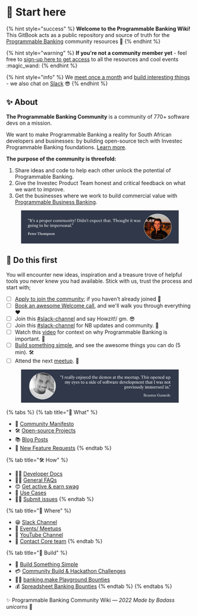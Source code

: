# 🎯 Start here

{% hint style="success" %}
**Welcome to the Programmable Banking Wiki!** This GitBook acts as a public repository and source of truth for the [Programmable Banking](https://www.offerzen.com/community/investec/) community resources :tada:
{% endhint %}

{% hint style="warning" %}
**If you're not a community member yet** - feel free to [sign-up here to get access](https://8malmkzgvs8.typeform.com/to/VlKgTtaV) to all the resources and cool events :magic\_wand:
{% endhint %}

{% hint style="info" %}
We [meet once a month](https://lu.ma/pb-community) and [build interesting things](https://gitlab.com/offerzen-community/investec-programmable-banking/command-center#open-source-projects) - we also chat on [Slack](https://offerzen-community.slack.com/archives/CUBJ511K8) 😎
{% endhint %}

## ✨ About

**The Programmable Banking Community** is a community of 770+ software devs on a mission.

We want to make Programmable Banking a reality for South African developers and businesses: by building open-source tech with Investec Programmable Banking foundations. [Learn more](https://www.offerzen.com/community/investec/).

**The purpose of the community is threefold:**

1. Share ideas and code to help each other unlock the potential of Programmable Banking.
2. Give the Investec Product Team honest and critical feedback on what we want to improve.
3. Get the businesses where we work to build commercial value with [Programmable Business Banking](https://docs.google.com/presentation/d/e/2PACX-1vSzZVMj7pM7ERf9VC5k2igNjIpcEgPgNCcnvL1cJMMJV8riUypeejrXLMALiWPbFCXv2pe95thsIdvL/pub?start=false\&loop=false\&delayms=3000).

<figure><img src=".gitbook/assets/peterthompson1.png" alt=""><figcaption></figcaption></figure>

## 🎯 Do this first

You will encounter new ideas, inspiration and a treasure trove of helpful tools you never knew you had available. Stick with us, trust the process and start with;

* [ ] [Apply to join the community](https://8malmkzgvs8.typeform.com/to/VlKgTtaV); if you haven't already joined 🦄
* [ ] [Book an awesome Welcome call](https://calendly.com/nick-offerzen/community-welcome-chat), and we'll walk you through everything ❤️
* [ ] Join this [#slack-channel](https://offerzen-community.slack.com/archives/C02NLURKKRT) and say Howzit!/ gm. 😎
* [ ] Join this [#slack-channel](https://offerzen-community.slack.com/archives/CUBJ511K8) for NB updates and community. 🚀
* [ ] Watch this [video](https://youtu.be/PcU0aT5ckDM) for context on why Programmable Banking is important. 🦓
* [ ] [Build something simple](readme/build-something-simple/), and see the awesome things you can do (5 min). 🛠
* [ ] Attend the next [meetup](https://lu.ma/pb-community). 🙌

<figure><img src=".gitbook/assets/beautusgumede1.png" alt=""><figcaption></figcaption></figure>

{% tabs %}
{% tab title="🦄    What" %}
* 🤩 [Community Manifesto](community-manifesto.md)
* 🛠 [Open-source Projects](https://gitlab.com/offerzen-community/investec-programmable-banking/command-center#open-source-projects)
* 📚 [Blog Posts](blog-posts.md)
* 🦓 [New Feature Requests](https://programmable-banking-community.canny.io)
{% endtab %}

{% tab title="🛠   How" %}
* 👨‍💻 [Developer Docs](https://developer.investec.com/programmable-banking/#programmable-banking)
* 🕵️‍♂️ [General FAQs](how/general-faqs.md)
* 😍 [Get active & earn swag](how/get-active-and-earn-swag.md)
* 🧳 [Use Cases](https://docs.google.com/presentation/d/e/2PACX-1vSzZVMj7pM7ERf9VC5k2igNjIpcEgPgNCcnvL1cJMMJV8riUypeejrXLMALiWPbFCXv2pe95thsIdvL/pub?start=false\&loop=false\&delayms=3000)
* **🙋‍♂️** [Submit issues](https://gitlab.com/offerzen-community/investec-programmable-banking/issues-and-ideas)
{% endtab %}

{% tab title="📍  Where" %}
* 😁 [Slack Channel](https://offerzen-community.slack.com/archives/CUBJ511K8)
* 🎉 [Events/ Meetups](https://lu.ma/pb-community)
* 🎥 [YouTube Channel](https://www.youtube.com/watch?v=PcU0aT5ckDM\&list=PLjTry3duaTAGJ6UOW5ISS\_ymV46-VqkPa)
* 🤙 [Contact Core team](mailto:community-investec@offerzen.com)
{% endtab %}

{% tab title="🧱 Build" %}
* 🔨 [Build Something Simple](readme/build-something-simple/)
* 💳 [Community Build & Hackathon Challenges](build-events/)
* 👩‍🚀 [banking.make Playground Bounties](build-events/bounties-playground-or-banking.make.dev.md)
* 💰 [Spreadsheet Banking Bounties](build-events/closed-spreadsheet-banking-or-bounties/)
{% endtab %}
{% endtabs %}

✨ Programmable Banking Community Wiki _— 2022 Made by Badass unicorns_ 🦄
